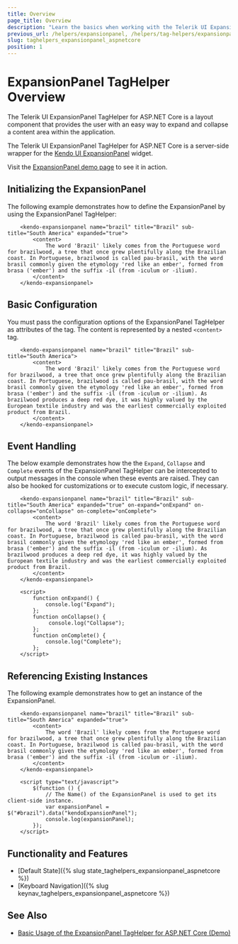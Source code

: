 ```yaml
---
title: Overview
page_title: Overview
description: "Learn the basics when working with the Telerik UI ExpansionPanel TagHelper for ASP.NET Core (MVC 6 or ASP.NET Core MVC)."
previous_url: /helpers/expansionpanel, /helpers/tag-helpers/expansionpanel
slug: taghelpers_expansionpanel_aspnetcore
position: 1
---
```


# ExpansionPanel TagHelper Overview

The Telerik UI ExpansionPanel TagHelper for ASP.NET Core is a layout component that provides the user with an easy way to expand and collapse a content area within the application.

The Telerik UI ExpansionPanel TagHelper for ASP.NET Core is a server-side wrapper for the [Kendo UI ExpansionPanel](/api/javascript/ui/expansionpanel) widget.

Visit the [ExpansionPanel demo page](https://demos.telerik.com/aspnet-core/expansionpanel/tag-helper) to see it in action.

## Initializing the ExpansionPanel

The following example demonstrates how to define the ExpansionPanel by using the ExpansionPanel TagHelper:

```tagHelper
	<kendo-expansionpanel name="brazil" title="Brazil" sub-title="South America" expanded="true">
        <content>
            The word 'Brazil' likely comes from the Portuguese word for brazilwood, a tree that once grew plentifully along the Brazilian coast. In Portuguese, brazilwood is called pau-brasil, with the word brasil commonly given the etymology 'red like an ember', formed from brasa ('ember') and the suffix -il (from -iculum or -ilium).
        </content>
    </kendo-expansionpanel>
```

## Basic Configuration

You must pass the configuration options of the ExpansionPanel TagHelper as attributes of the tag. The content is represented by a nested `<content>` tag.

```tagHelper
	<kendo-expansionpanel name="brazil" title="Brazil" sub-title="South America">
        <content>
            The word 'Brazil' likely comes from the Portuguese word for brazilwood, a tree that once grew plentifully along the Brazilian coast. In Portuguese, brazilwood is called pau-brasil, with the word brasil commonly given the etymology 'red like an ember', formed from brasa ('ember') and the suffix -il (from -iculum or -ilium). As brazilwood produces a deep red dye, it was highly valued by the European textile industry and was the earliest commercially exploited product from Brazil.
        </content>
    </kendo-expansionpanel>
```

## Event Handling

The below example demonstrates how the the `Expand`, `Collapse` and `Complete` events of the ExpansionPanel TagHelper can be intercepted to output messages in the console when these events are raised. They can also be hooked for customizations or to execute custom logic, if necessary.

```tagHelper
	<kendo-expansionpanel name="brazil" title="Brazil" sub-title="South America" expanded="true" on-expand="onExpand" on-collapse="onCollapse" on-complete="onComplete">
        <content>
            The word 'Brazil' likely comes from the Portuguese word for brazilwood, a tree that once grew plentifully along the Brazilian coast. In Portuguese, brazilwood is called pau-brasil, with the word brasil commonly given the etymology 'red like an ember', formed from brasa ('ember') and the suffix -il (from -iculum or -ilium). As brazilwood produces a deep red dye, it was highly valued by the European textile industry and was the earliest commercially exploited product from Brazil.
        </content>
    </kendo-expansionpanel>

    <script>
        function onExpand() {
            console.log("Expand");
        };
        function onCollapse() {
             console.log("Collapse");
        };
        function onComplete() {
            console.log("Complete");
        };
    </script>
```

## Referencing Existing Instances

The following example demonstrates how to get an instance of the ExpansionPanel.

```tagHelper
    <kendo-expansionpanel name="brazil" title="Brazil" sub-title="South America" expanded="true">
        <content>
            The word 'Brazil' likely comes from the Portuguese word for brazilwood, a tree that once grew plentifully along the Brazilian coast. In Portuguese, brazilwood is called pau-brasil, with the word brasil commonly given the etymology 'red like an ember', formed from brasa ('ember') and the suffix -il (from -iculum or -ilium).
        </content>
    </kendo-expansionpanel>

    <script type="text/javascript">
        $(function () {
            // The Name() of the ExpansionPanel is used to get its client-side instance.
            var expansionPanel = $("#brazil").data("kendoExpansionPanel");
            console.log(expansionPanel);
        });
    </script>
```

## Functionality and Features

* [Default State]({% slug state_taghelpers_expansionpanel_aspnetcore %})
* [Keyboard Navigation]({% slug keynav_taghelpers_expansionpanel_aspnetcore %})

## See Also

* [Basic Usage of the ExpansionPanel TagHelper for ASP.NET Core (Demo)](https://demos.telerik.com/aspnet-core/expansionpanel/tag-helper)
